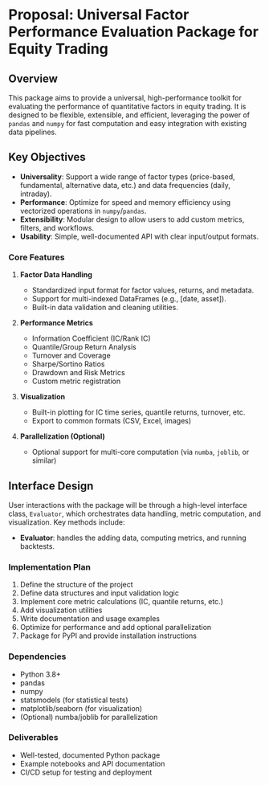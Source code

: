 # Proposal: Universal Factor Performance Evaluation Package for Equity Trading

## Overview

This package aims to provide a universal, high-performance toolkit for evaluating the performance of quantitative factors in equity trading. It is designed to be flexible, extensible, and efficient, leveraging the power of `pandas` and `numpy` for fast computation and easy integration with existing data pipelines.

## Key Objectives

- **Universality**: Support a wide range of factor types (price-based, fundamental, alternative data, etc.) and data frequencies (daily, intraday).
- **Performance**: Optimize for speed and memory efficiency using vectorized operations in `numpy`/`pandas`.
- **Extensibility**: Modular design to allow users to add custom metrics, filters, and workflows.
- **Usability**: Simple, well-documented API with clear input/output formats.

### Core Features

1. **Factor Data Handling**
    - Standardized input format for factor values, returns, and metadata.
    - Support for multi-indexed DataFrames (e.g., [date, asset]).
    - Built-in data validation and cleaning utilities.

2. **Performance Metrics**
    - Information Coefficient (IC/Rank IC)
    - Quantile/Group Return Analysis
    - Turnover and Coverage
    - Sharpe/Sortino Ratios
    - Drawdown and Risk Metrics
    - Custom metric registration

3. **Visualization**
    - Built-in plotting for IC time series, quantile returns, turnover, etc.
    - Export to common formats (CSV, Excel, images)

4. **Parallelization (Optional)**
    - Optional support for multi-core computation (via `numba`, `joblib`, or similar)

## Interface Design

User interactions with the package will be through a high-level interface class, `Evaluator`, which orchestrates data handling, metric computation, and visualization. Key methods include:

- **Evaluator**: handles the adding data, computing metrics, and running backtests.

### Implementation Plan

1. Define the structure of the project
2. Define data structures and input validation logic
3. Implement core metric calculations (IC, quantile returns, etc.)
4. Add visualization utilities
5. Write documentation and usage examples
6. Optimize for performance and add optional parallelization
7. Package for PyPI and provide installation instructions

### Dependencies

- Python 3.8+
- pandas
- numpy
- statsmodels (for statistical tests)
- matplotlib/seaborn (for visualization)
- (Optional) numba/joblib for parallelization

### Deliverables

- Well-tested, documented Python package
- Example notebooks and API documentation
- CI/CD setup for testing and deployment
